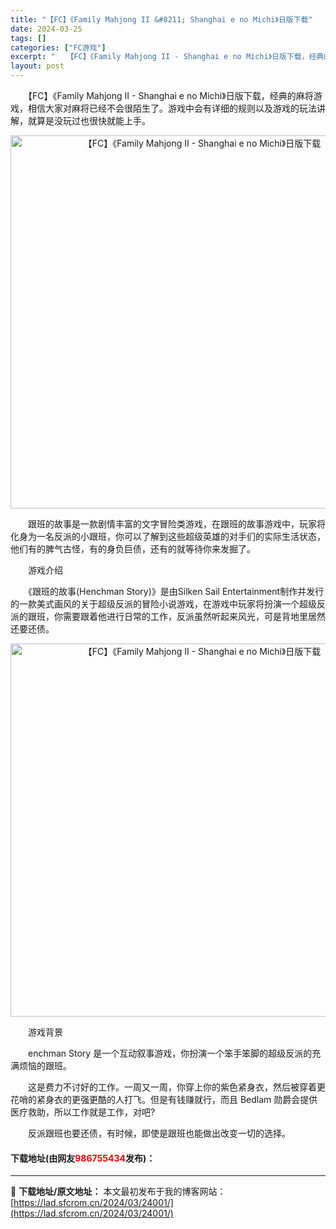 ```yaml
---
title: "【FC】《Family Mahjong II &#8211; Shanghai e no Michi》日版下载"
date: 2024-03-25
tags: []
categories: ["FC游戏"]
excerpt: "　　【FC】《Family Mahjong II - Shanghai e no Michi》日版下载，经典的麻将游戏，相信大家对麻将已经不会很陌生了。游戏中会有详细的规则以及游戏的玩法讲解，就算是没玩过也很快就能上手。 　　跟班的故事是一款剧情丰富的文字冒险类游戏，在跟班的故事游戏中，玩家将化身为&hellip;"
layout: post
---
```


 <p>　　【FC】《Family Mahjong II - Shanghai e no Michi》日版下载，经典的麻将游戏，相信大家对麻将已经不会很陌生了。游戏中会有详细的规则以及游戏的玩法讲解，就算是没玩过也很快就能上手。</p> <p align="center"><img align="" border="0" src="https://lad.sfcrom.cn/wp-content/uploads/2024/03/20240325_6601908e974b2.png" width="597" alt="【FC】《Family Mahjong II - Shanghai e no Michi》日版下载" /></p> <p>　　跟班的故事是一款剧情丰富的文字冒险类游戏，在跟班的故事游戏中，玩家将化身为一名反派的小跟班，你可以了解到这些超级英雄的对手们的实际生活状态，他们有的脾气古怪，有的身负巨债，还有的就等待你来发掘了。</p> <p>　　游戏介绍</p> <p>　　《跟班的故事(Henchman Story)》是由Silken Sail Entertainment制作并发行的一款美式画风的关于超级反派的冒险小说游戏，在游戏中玩家将扮演一个超级反派的跟班，你需要跟着他进行日常的工作，反派虽然听起来风光，可是背地里居然还要还债。</p> <p align="center"><img align="" border="0" src="https://lad.sfcrom.cn/wp-content/uploads/2024/03/20240325_6601908fefd66.png" width="597" alt="【FC】《Family Mahjong II - Shanghai e no Michi》日版下载" /></p> <p>　　游戏背景</p> <p>　　enchman Story 是一个互动叙事游戏，你扮演一个笨手笨脚的超级反派的充满烦恼的跟班。</p> <p>　　这是费力不讨好的工作。一周又一周，你穿上你的紫色紧身衣，然后被穿着更花哨的紧身衣的更强更酷的人打飞。但是有钱赚就行，而且 Bedlam 勋爵会提供医疗救助，所以工作就是工作，对吧?</p> <p>　　反派跟班也要还债，有时候，即使是跟班也能做出改变一切的选择。</p> <p><h4>下载地址(由网友<font color="red">986755434</font>发布)：</h4></p> 

---
📖 **下载地址/原文地址：** 本文最初发布于我的博客网站：[https://lad.sfcrom.cn/2024/03/24001/](https://lad.sfcrom.cn/2024/03/24001/)
